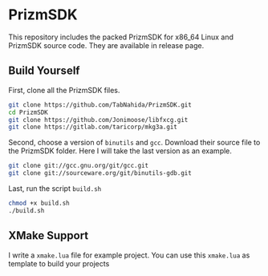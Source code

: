# PrizmSDK

This repository includes the packed PrizmSDK for x86_64 Linux and PrizmSDK source code. They are available in release page.

## Build Yourself

First, clone all the PrizmSDK files.

```bash
git clone https://github.com/TabNahida/PrizmSDK.git
cd PrizmSDK
git clone https://github.com/Jonimoose/libfxcg.git
git clone https://gitlab.com/taricorp/mkg3a.git
```
Second, choose a version of ``binutils`` and ``gcc``. Download their source file to the PrizmSDK folder. Here I will take the last version as an example.

```bash
git clone git://gcc.gnu.org/git/gcc.git
git clone git://sourceware.org/git/binutils-gdb.git
```

Last, run the script ``build.sh``

```bash
chmod +x build.sh
./build.sh
```
## XMake Support
 I write a ``xmake.lua`` file for example project. You can use this ``xmake.lua`` as template to build your projects
